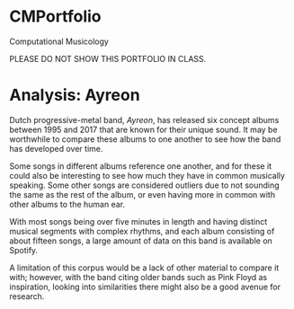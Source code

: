 # CMPortfolio
Computational Musicology

PLEASE DO NOT SHOW THIS PORTFOLIO IN CLASS.

# Analysis: Ayreon
Dutch progressive-metal band, *Ayreon*, has released six concept albums between 1995 and 2017 that are known for their unique sound. It may be worthwhile to compare these albums to one another to see how the band has developed over time.

Some songs in different albums reference one another, and for these it could also be interesting to see how much they have in common musically speaking. Some other songs are considered outliers due to not sounding the same as the rest of the album, or even having more in common with other albums to the human ear.

With most songs being over five minutes in length and having distinct musical segments with complex rhythms, and each album consisting of about fifteen songs, a large amount of data on this band is available on Spotify.

A limitation of this corpus would be a lack of other material to compare it with; however, with the band citing older bands such as Pink Floyd as inspiration, looking into similarities there might also be a good avenue for research.
